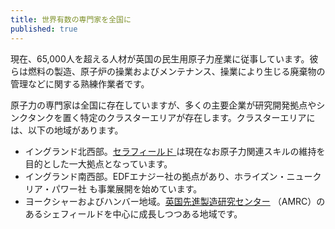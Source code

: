 ```yaml
---
title: 世界有数の専門家を全国に
published: true
---
```


現在、65,000人を超える人材が英国の民生用原子力産業に従事しています。彼らは燃料の製造、原子炉の操業およびメンテナンス、操業により生じる廃棄物の管理などに関する熟練作業者です。

原子力の専門家は全国に存在していますが、多くの主要企業が研究開発拠点やシンクタンクを置く特定のクラスターエリアが存在します。クラスターエリアには、以下の地域があります。

- イングランド北西部。[セラフィールド ](http://www.sellafieldsites.com/) は現在なお原子力関連スキルの維持を目的とした一大拠点となっています。
- イングランド南西部。EDFエナジー社の拠点があり、ホライズン・ニュークリア・パワー社 も事業展開を始めています。
- ヨークシャーおよびハンバー地域。[英国先進製造研究センター](http://www.amrc.co.uk/) （AMRC）のあるシェフィールドを中心に成長しつつある地域です。
